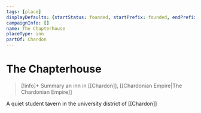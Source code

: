 ```yaml
---
tags: [place]
displayDefaults: {startStatus: founded, startPrefix: founded, endPrefix: destroyed, endStatus: destroyed}
campaignInfo: []
name: The Chapterhouse
placeType: inn
partOf: Chardon
---
```

# The Chapterhouse
>[!info]+ Summary
> an inn in [[Chardon]], [[Chardonian Empire|The Chardonian Empire]]

A quiet student tavern in the university district of [[Chardon]]

